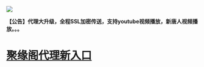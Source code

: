 
![](https://raw.githubusercontent.com/hao369/a/master/j.jpg)

**【公告】代理大升级，全程SSL加密传送，支持youtube视频播放，新唐人视频播放。。。**

#  [聚缘阁代理新入口](https://github.com/yuange99/4/wiki/wq)



